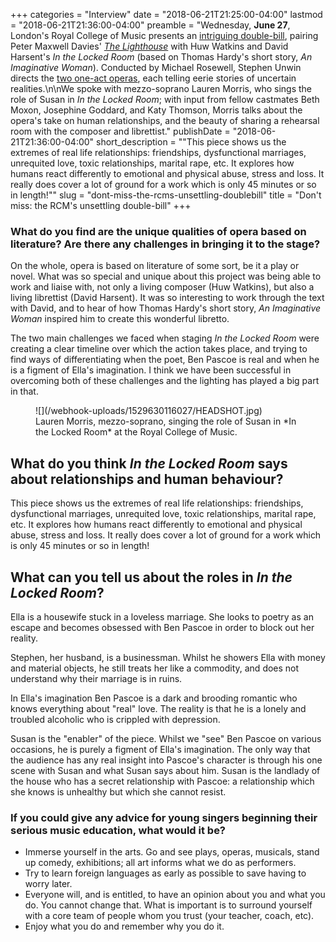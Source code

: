 +++
categories = "Interview"
date = "2018-06-21T21:25:00-04:00"
lastmod = "2018-06-21T21:36:00-04:00"
preamble = "Wednesday, **June 27**, London's Royal College of Music presents an [intriguing double-bill](http://www.rcm.ac.uk/events/details/?id=1308763), pairing Peter Maxwell Davies' [*The Lighthouse*](/murky-works-shadwell-opera-presents-the-lighthouse/) with Huw Watkins and David Harsent's *In the Locked Room* (based on Thomas Hardy's short story, *An Imaginative Woman*). Conducted by Michael Rosewell, Stephen Unwin directs the [two one-act operas](http://www.rcm.ac.uk/events/details/?id=1308763), each telling eerie stories of uncertain realities.\n\nWe spoke with mezzo-soprano Lauren Morris, who sings the role of Susan in *In the Locked Room*; with input from fellow castmates Beth Moxon, Josephine Goddard, and Katy Thomson, Morris talks about the opera's take on human relationships, and the beauty of sharing a rehearsal room with the composer and librettist."
publishDate = "2018-06-21T21:36:00-04:00"
short_description = "\"This piece shows us the extremes of real life relationships: friendships, dysfunctional marriages, unrequited love, toxic relationships, marital rape, etc. It explores how humans react differently to emotional and physical abuse, stress and loss. It really does cover a lot of ground for a work which is only 45 minutes or so in length!\""
slug = "dont-miss-the-rcms-unsettling-doublebill"
title = "Don&#039;t miss: the RCM&#039;s unsettling double-bill"
+++

### What do you find are the unique qualities of opera based on literature? Are there any challenges in bringing it to the stage?

On the whole, opera is based on literature of some sort, be it a play or novel. What was so special and unique about this project was being able to work and liaise with, not only a living composer (Huw Watkins), but also a living librettist (David Harsent). It was so interesting to work through the text with David, and to hear of how Thomas Hardy's short story, *An Imaginative Woman* inspired him to create this wonderful libretto. 

The two main challenges we faced when staging *In the Locked Room* were creating a clear timeline over which the action takes place, and trying to find ways of differentiating when the poet, Ben Pascoe is real and when he is a figment of Ella's imagination. I think we have been successful in overcoming both of these challenges and the lighting has played a big part in that.

<figure data-type="image">
![](/webhook-uploads/1529630116027/HEADSHOT.jpg)
<figcaption>Lauren Morris, mezzo-soprano, singing the role of Susan in *In the Locked Room* at the Royal College of Music.</figcaption>
</figure>

## What do you think *In the Locked Room* says about relationships and human behaviour?

This piece shows us the extremes of real life relationships: friendships, dysfunctional marriages, unrequited love, toxic relationships, marital rape, etc. It explores how humans react differently to emotional and physical abuse, stress and loss. It really does cover a lot of ground for a work which is only 45 minutes or so in length!
 
## What can you tell us about the roles in *In the Locked Room*?

Ella is a housewife stuck in a loveless marriage. She looks to poetry as an escape and becomes obsessed with Ben Pascoe in order to block out her reality. 

Stephen, her husband, is a businessman. Whilst he showers Ella with money and material objects, he still treats her like a commodity, and does not understand why their marriage is in ruins. 

In Ella's imagination Ben Pascoe is a dark and brooding romantic who knows everything about "real" love. The reality is that he is a lonely and troubled alcoholic who is crippled with depression.

Susan is the "enabler" of the piece. Whilst we "see" Ben Pascoe on various occasions, he is purely a figment of Ella's imagination. The only way that the audience has any real insight into Pascoe's character is through his one scene with Susan and what Susan says about him. Susan is the landlady of the house who has a secret relationship with Pascoe: a relationship which she knows is unhealthy but which she cannot resist. 

### If you could give any advice for young singers beginning their serious music education, what would it be?

<ul class="nospace">
<li>Immerse yourself in the arts. Go and see plays, operas, musicals, stand up comedy, exhibitions; all art informs what we do as performers. 
<li>Try to learn foreign languages as early as possible to save having to worry later.
<li>Everyone will, and is entitled, to have an opinion about you and what you do. You cannot change that. What is important is to surround yourself with a core team of people whom you trust (your teacher, coach, etc).
<li>Enjoy what you do and remember why you do it. 
</ul>
